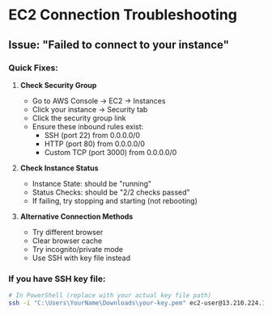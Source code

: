 # EC2 Connection Troubleshooting

## Issue: "Failed to connect to your instance"

### Quick Fixes:

1. **Check Security Group**
   - Go to AWS Console → EC2 → Instances
   - Click your instance → Security tab
   - Click the security group link
   - Ensure these inbound rules exist:
     - SSH (port 22) from 0.0.0.0/0
     - HTTP (port 80) from 0.0.0.0/0  
     - Custom TCP (port 3000) from 0.0.0.0/0

2. **Check Instance Status**
   - Instance State: should be "running"
   - Status Checks: should be "2/2 checks passed"
   - If failing, try stopping and starting (not rebooting)

3. **Alternative Connection Methods**
   - Try different browser
   - Clear browser cache
   - Try incognito/private mode
   - Use SSH with key file instead

### If you have SSH key file:
```bash
# In PowerShell (replace with your actual key file path)
ssh -i "C:\Users\YourName\Downloads\your-key.pem" ec2-user@13.210.224.119
